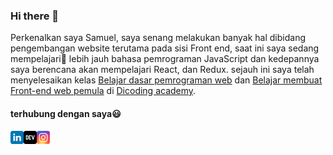 ### Hi there 👋

<p>
   Perkenalkan saya Samuel, saya senang melakukan banyak hal dibidang pengembangan website terutama pada sisi Front end, saat ini saya sedang mempelajari🌱 lebih jauh bahasa pemrograman JavaScript dan kedepannya saya berencana akan mempelajari React, dan Redux. sejauh ini saya telah menyelesaikan kelas <a href="https://www.dicoding.com/certificates/4EXGY08LGXRL">Belajar dasar pemrograman web</a> dan <a href="https://www.dicoding.com/certificates/4EXGY08LGXRL">Belajar membuat Front-end web pemula</a> di <a href="https://www.dicoding.com/">Dicoding academy</a>.
</p>

#### terhubung dengan saya:smiley:   
<a href="https://www.linkedin.com/in/samuel-harold-wiradhika-073ba31a3/">
   <img align="left" alt="Samuel Harold Wiradhika_Linkedin" width="21px" src="https://raw.githubusercontent.com/edent/SuperTinyIcons/099dc12b59179d07d534069bc8551718f786d91a/images/svg/linkedin.svg">
</a>
<a href="https://dev.to/samuelharold">
   <img align="left" alt="Samuel Harold Wiradhika_DEV" width="21px" src="https://raw.githubusercontent.com/edent/SuperTinyIcons/099dc12b59179d07d534069bc8551718f786d91a/images/svg/dev_to.svg">
</a>
<a href="https://www.instagram.com/samuelharoldwiradhika/">
   <img align="left" alt="Samuel Harold Wiradhika_instagram" width="21px" src="https://raw.githubusercontent.com/edent/SuperTinyIcons/099dc12b59179d07d534069bc8551718f786d91a/images/svg/instagram.svg">
</a>
